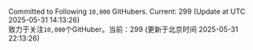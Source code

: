 Committed to Following `10,000` GitHubers. Current: <!-- FOLLOWING_COUNT -->299<!-- FOLLOWING_COUNT --> (Update at UTC <!-- LAST_UPDATED -->2025-05-31 14:13:26<!-- LAST_UPDATED -->)<br>
致力于关注`10,000`个GitHuber。当前：<!-- FOLLOWING_COUNT -->299<!-- FOLLOWING_COUNT --> (更新于北京时间 <!-- LAST_UPDATED_CST -->2025-05-31 22:13:26<!-- LAST_UPDATED_CST -->)
